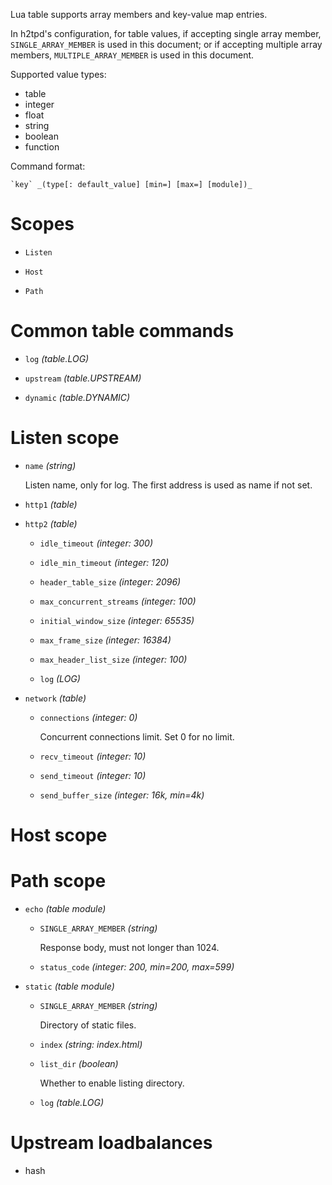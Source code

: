 Lua table supports array members and key-value map entries.

In h2tpd's configuration, for table values, if accepting single array member, 
`SINGLE_ARRAY_MEMBER` is used in this document; or if accepting multiple
array members, `MULTIPLE_ARRAY_MEMBER` is used in this document.

Supported value types:

  - table
  - integer
  - float
  - string
  - boolean
  - function

Command format:

    `key` _(type[: default_value] [min=] [max=] [module])_


# Scopes

- `Listen`

- `Host`

- `Path`


# Common table commands

- `log` _(table.LOG)_

- `upstream` _(table.UPSTREAM)_

- `dynamic` _(table.DYNAMIC)_


# Listen scope

- `name` _(string)_

  Listen name, only for log. The first address is used as name if not set.

- `http1` _(table)_

- `http2` _(table)_

  + `idle_timeout` _(integer: 300)_

  + `idle_min_timeout` _(integer: 120)_

  + `header_table_size` _(integer: 2096)_

  + `max_concurrent_streams` _(integer: 100)_

  + `initial_window_size` _(integer: 65535)_

  + `max_frame_size` _(integer: 16384)_

  + `max_header_list_size` _(integer: 100)_

  + `log` _(LOG)_

- `network` _(table)_

  + `connections` _(integer: 0)_

     Concurrent connections limit. Set 0 for no limit.

  + `recv_timeout` _(integer: 10)_

  + `send_timeout` _(integer: 10)_

  + `send_buffer_size` _(integer: 16k, min=4k)_


# Host scope

# Path scope

- `echo` _(table module)_

  + `SINGLE_ARRAY_MEMBER` _(string)_

     Response body, must not longer than 1024.

  + `status_code` _(integer: 200, min=200, max=599)_

- `static` _(table module)_

  + `SINGLE_ARRAY_MEMBER` _(string)_

     Directory of static files.

  + `index` _(string: index.html)_

  + `list_dir` _(boolean)_

     Whether to enable listing directory.

  + `log` _(table.LOG)_


# Upstream loadbalances

- hash
